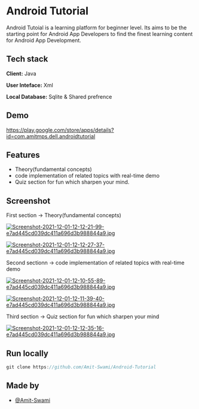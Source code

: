 # Android Tutorial


Android Tutoial is a learning platform for beginner level. Its aims to be the starting point for Android App Developers to find the finest learning content for Android App Development.

## Tech stack

**Client:** Java

**User Inteface:** Xml

**Local Database:** Sqlite & Shared prefrence

## Demo
https://play.google.com/store/apps/details?id=com.amitmps.dell.androidtutorial
## Features

- Theory(fundamental concepts)
- code implementation of related topics with real-time demo
- Quiz section for fun which sharpen your mind.

## Screenshot

First section -> Theory(fundamental concepts)

[![Screenshot-2021-12-01-12-12-21-99-e7ad445cd039dc411a696d3b988844a9.jpg](https://i.postimg.cc/1XVvsYD6/Screenshot-2021-12-01-12-12-21-99-e7ad445cd039dc411a696d3b988844a9.jpg)](https://postimg.cc/hQgL0syP)

[![Screenshot-2021-12-01-12-12-27-37-e7ad445cd039dc411a696d3b988844a9.jpg](https://i.postimg.cc/jSh0pLxT/Screenshot-2021-12-01-12-12-27-37-e7ad445cd039dc411a696d3b988844a9.jpg)](https://postimg.cc/87s0WkfX)

Second sectionn -> code implementation of related topics with real-time demo

[![Screenshot-2021-12-01-12-10-55-89-e7ad445cd039dc411a696d3b988844a9.jpg](https://i.postimg.cc/Pq3Gq9vF/Screenshot-2021-12-01-12-10-55-89-e7ad445cd039dc411a696d3b988844a9.jpg)](https://postimg.cc/McQ3PsDy)

[![Screenshot-2021-12-01-12-11-39-40-e7ad445cd039dc411a696d3b988844a9.jpg](https://i.postimg.cc/nhpNGpvP/Screenshot-2021-12-01-12-11-39-40-e7ad445cd039dc411a696d3b988844a9.jpg)](https://postimg.cc/svHnVFHY)

Third section -> Quiz section for fun which sharpen your mind

[![Screenshot-2021-12-01-12-12-35-16-e7ad445cd039dc411a696d3b988844a9.jpg](https://i.postimg.cc/5jdWVzQ4/Screenshot-2021-12-01-12-12-35-16-e7ad445cd039dc411a696d3b988844a9.jpg)](https://postimg.cc/ctmb7rc2)

## Run locally
```javascript
git clone https://github.com/Amit-Swami/Android-Tutorial
```

## Made by
- [@Amit-Swami](https://github.com/Amit-Swami)


